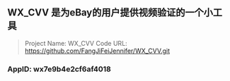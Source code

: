 ## WX_CVV 是为eBay的用户提供视频验证的一个小工具
> Project Name: WX_CVV
> Code URL: https://github.com/FangJiFeiJennifer/WX_CVV.git

### AppID: wx7e9b4e2cf6af4018